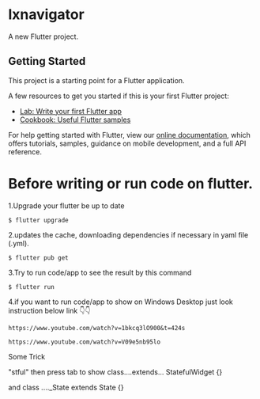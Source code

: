 # lxnavigator

A new Flutter project.

## Getting Started

This project is a starting point for a Flutter application.

A few resources to get you started if this is your first Flutter project:

- [Lab: Write your first Flutter app](https://flutter.dev/docs/get-started/codelab)
- [Cookbook: Useful Flutter samples](https://flutter.dev/docs/cookbook)

For help getting started with Flutter, view our
[online documentation](https://flutter.dev/docs), which offers tutorials,
samples, guidance on mobile development, and a full API reference.


# Before writing or run code on flutter.
1.Upgrade your flutter be up to date
````````
$ flutter upgrade
````````

2.updates the cache, downloading dependencies if necessary in yaml file (.yml). 
``````````
$ flutter pub get
``````````

3.Try to run code/app to see the result by this command
``````````
$ flutter run
``````````

4.if you want to run code/app to show on Windows Desktop just look instruction below link 👇👇
````````````````
https://www.youtube.com/watch?v=1bkcq3lO900&t=424s
````````````````
```````````````
https://www.youtube.com/watch?v=V09e5nb95lo
````````````````

Some Trick

 "stful" then press tab to show class....extends... StatefulWidget {} 

  and class ...._State extends State<name of class from above> {}